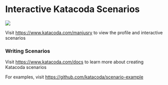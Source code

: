 # Interactive Katacoda Scenarios

[![](http://shields.katacoda.com/katacoda/manjusry/count.svg)](https://www.katacoda.com/manjusry "Get your profile on Katacoda.com")

Visit https://www.katacoda.com/manjusry to view the profile and interactive scenarios

### Writing Scenarios
Visit https://www.katacoda.com/docs to learn more about creating Katacoda scenarios

For examples, visit https://github.com/katacoda/scenario-example
